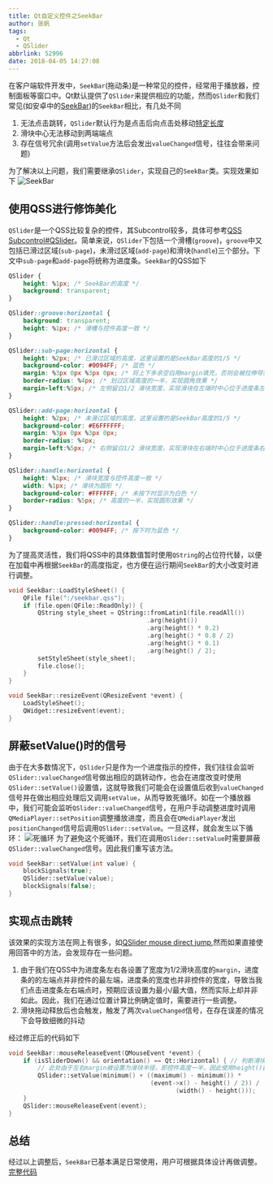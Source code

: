 ```yaml
---
title: Qt自定义控件之SeekBar
author: 张帆
tags:
  - Qt
  - QSlider
abbrlink: 52996
date: 2018-04-05 14:27:08
---
```


在客户端软件开发中，`SeekBar`(拖动条)是一种常见的控件，经常用于播放器，控制面板等窗口中。Qt默认提供了`QSlider`来提供相应的功能，然而`QSlider`和我们常见(如安卓中的[SeekBar](http://www.zoftino.com/android-seekbar-and-custom-seekbar-examples))的`SeekBar`相比，有几处不同

1. 无法点击跳转，`QSlider`默认行为是点击后向点击处移动[特定长度](http://doc.qt.io/qt-5/qabstractslider.html#pageStep-prop)
2. 滑块中心无法移动到两端端点
3. 存在信号冗余(调用`setValue`方法后会发出`valueChanged`信号，往往会带来问题)

<!--more-->

为了解决以上问题，我们需要继承`QSlider`，实现自己的`SeekBar`类。实现效果如下
![SeekBar](https://blog-1251989759.picgz.myqcloud.com/blog/seekbar/seekbar.png/blog)

## 使用QSS进行修饰美化

`QSlider`是一个QSS比较复杂的控件，其Subcontrol较多，具体可参考[QSS Subcontrol#QSlider](https://qtdebug.com/qtbook-qss-subcontrol/#QSlider)。简单来说，`QSlider`下包括一个滑槽(`groove`)，`groove`中又包括已滑过区域(`sub-page`)，未滑过区域(`add-page`)和滑块(`handle`)三个部分。下文中`sub-page`和`add-page`将统称为进度条。`SeekBar`的QSS如下

``` css
QSlider {
    height: %1px; /* SeekBar的高度 */
    background: transparent;
}

QSlider::groove:horizontal {
    background: transparent;
    height: %1px; /* 滑槽与控件高度一致 */
}

QSlider::sub-page:horizontal {
    height: %2px; /* 已滑过区域的高度，这里设置的是SeekBar高度的1/5 */
    background-color: #0094FF; /* 蓝色 */
    margin: %3px 0px %3px 0px; /* 将上下多余空白用margin填充，否则会被拉伸导致height属性无效 */
    border-radius: %4px; /* 划过区域高度的一半，实现圆角效果 */
    margin-left:%5px; /* 左侧留白1/2 滑块宽度，实现滑块在左端时中心位于进度条左端点 */
}

QSlider::add-page:horizontal {
    height: %2px; /* 未滑过区域的高度，这里设置的是SeekBar高度的1/5 */
    background-color: #E6FFFFFF;
    margin: %3px 0px %3px 0px;
    border-radius: %4px;
    margin-left:%5px; /* 右侧留白1/2 滑块宽度，实现滑块在右端时中心位于进度条右端点 */
}

QSlider::handle:horizontal {
    height: %1px; /* 滑块宽度与控件高度一致 */
    width: %1px; /* 滑块为圆形 */
    background-color: #FFFFFF; /* 未按下时显示为白色 */
    border-radius: %5px; /* 高度的一半，实现圆形效果 */
}

QSlider::handle:pressed:horizontal {
    background-color: #0094FF; /* 按下时为蓝色 */
}
```

为了提高灵活性，我们将QSS中的具体数值暂时使用`QString`的占位符代替，以便在加载中再根据`SeekBar`的高度指定，也方便在运行期间`SeekBar`的大小改变时进行调整。

``` c++
void SeekBar::LoadStyleSheet() {
    QFile file(":/seekbar.qss");
    if (file.open(QFile::ReadOnly)) {
        QString style_sheet = QString::fromLatin1(file.readAll())
                                      .arg(height())
                                      .arg(height() * 0.2)
                                      .arg(height() * 0.8 / 2)
                                      .arg(height() * 0.1)
                                      .arg(height() / 2);
        setStyleSheet(style_sheet);
        file.close();
    }
}

void SeekBar::resizeEvent(QResizeEvent *event) {
    LoadStyleSheet();
    QWidget::resizeEvent(event);
}
```

## 屏蔽setValue()时的信号

由于在大多数情况下，`QSlider`只是作为一个进度指示的控件，我们往往会监听`QSlider::valueChanged`信号做出相应的跳转动作，也会在进度改变时使用`QSlider::setValue()`设置值，这就导致我们可能会在设置值后收到`valueChanged`信号并在做出相应处理后又调用`setValue`，从而导致死循环。如在一个播放器中，我们可能会监听`QSlider::valueChanged`信号，在用户手动调整进度时调用`QMediaPlayer::setPosition`调整播放进度，而且会在`QMediaPlayer`发出`positionChanged`信号后调用`QSlider::setValue`。一旦这样，就会发生以下循环：
![死循环](https://blog-1251989759.picgz.myqcloud.com/blog/seekbar/seekbar_circle.png/blog)
为了避免这个死循环，我们在调用`QSlider::setValue`时需要屏蔽`QSlider::valueChanged`信号。因此我们重写该方法。

``` c++
void SeekBar::setValue(int value) {
    blockSignals(true);
    QSlider::setValue(value);
    blockSignals(false);
}
```

## 实现点击跳转

该效果的实现方法在网上有很多，如[QSlider mouse direct jump](https://stackoverflow.com/questions/11132597/qslider-mouse-direct-jump),然而如果直接使用回答中的方法，会发现存在一些问题。

1. 由于我们在QSS中为进度条左右各设置了宽度为1/2滑块高度的`margin`，进度条的的左端点并非控件的最左端，进度条的宽度也并非控件的宽度，导致当我们点击进度条左右端点时，预期应该设置为最小/最大值，然而实际上却并非如此。因此，我们在通过位置计算比例确定值时，需要进行一些调整。
2. 滑块拖动释放后也会触发，触发了两次`valueChanged`信号，在存在误差的情况下会导致细微的抖动

经过修正后的代码如下

``` c++
void SeekBar::mouseReleaseEvent(QMouseEvent *event) {
    if (isSliderDown() && orientation() == Qt::Horizontal) { // 判断滑块是否被按下
        // 此处由于左右margin被设置为滑块半径，即控件高度一半，因此使用height()数值进行调整，需根据实际设置调整
        QSlider::setValue(minimum() + ((maximum() - minimum()) *
                                       (event->x() - height() / 2)) /
                                              (width() - height()));
    }
    QSlider::mouseReleaseEvent(event);
}
```

## 总结

经过以上调整后，`SeekBar`已基本满足日常使用，用户可根据具体设计再做调整。[完整代码](https://github.com/xyz1001/qt-utils/tree/develop/src/widgets/seekbar)

<script src="https://utteranc.es/client.js"
        repo="xyz1001/xyz1001.github.io"
        issue-term="title"
        theme="github-light"
        crossorigin="anonymous"
        async>
</script>
